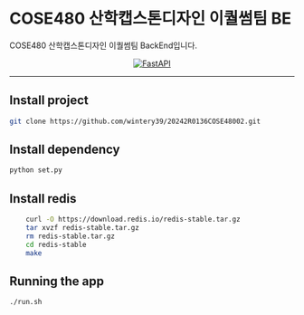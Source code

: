 # COSE480 산학캡스톤디자인 이퀄썸팀 BE

COSE480 산학캡스톤디자인 이퀄썸팀 BackEnd입니다.
<p align="center">
  <a href="https://fastapi.tiangolo.com"><img src="https://fastapi.tiangolo.com/img/logo-margin/logo-teal.png" alt="FastAPI"></a>
</p>


---


## Install project
```bash
git clone https://github.com/wintery39/20242R0136COSE48002.git
```

## Install dependency
```bash
python set.py
```

## Install redis
```bash
    curl -O https://download.redis.io/redis-stable.tar.gz
    tar xvzf redis-stable.tar.gz
    rm redis-stable.tar.gz
    cd redis-stable
    make
```

## Running the app
```bash
./run.sh
```